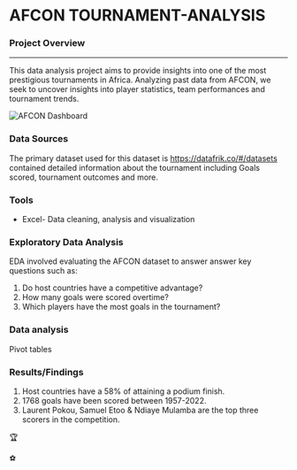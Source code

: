 # AFCON TOURNAMENT-ANALYSIS 

### Project Overview
---
This data analysis project aims to provide insights into one of the most prestigious tournaments in Africa. Analyzing past data from AFCON, we seek to uncover insights into player statistics, team performances and tournament trends.

![AFCON Dashboard](https://github.com/Barawa2/AFCON-ANALYSIS/assets/167060021/1f774a7e-0772-45ef-9776-ed36317ca49f)


### Data Sources
The primary dataset used for this dataset is https://datafrik.co/#/datasets contained detailed information about the tournament including Goals scored, tournament outcomes and more.

### Tools
- Excel- Data cleaning, analysis and visualization

### Exploratory Data Analysis
EDA involved evaluating the AFCON dataset to answer answer key questions such as:

1. Do host countries have a competitive advantage?
2. How many goals were scored overtime?
3. Which players have the most goals in the tournament?

### Data analysis
Pivot tables

### Results/Findings
1. Host countries have a 58% of attaining a podium finish.
2. 1768 goals have been scored  between 1957-2022.
3. Laurent Pokou, Samuel Etoo & Ndiaye Mulamba are the top three scorers in the competition.

🏆

⚽




